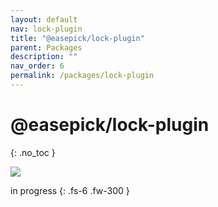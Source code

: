 ```yaml
---
layout: default
nav: lock-plugin
title: "@easepick/lock-plugin"
parent: Packages
description: ""
nav_order: 6
permalink: /packages/lock-plugin
---
```


# @easepick/lock-plugin
{: .no_toc }

![](https://img.shields.io/badge/npm-[version.number]-blue)

in progress
{: .fs-6 .fw-300 }

